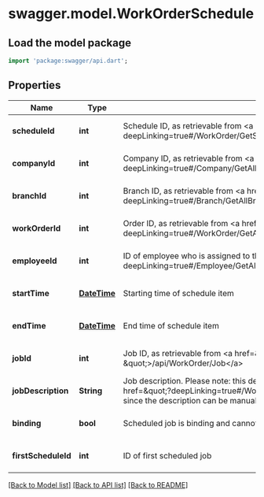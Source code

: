 # swagger.model.WorkOrderSchedule

## Load the model package
```dart
import 'package:swagger/api.dart';
```

## Properties
Name | Type | Description | Notes
------------ | ------------- | ------------- | -------------
**scheduleId** | **int** | Schedule ID, as retrievable from &lt;a href&#x3D;\&quot;?deepLinking&#x3D;true#/WorkOrder/GetSchedule\&quot;&gt;/api/WorkOrder/Schedule&lt;/a&gt; | [optional] [default to null]
**companyId** | **int** | Company ID, as retrievable from &lt;a href&#x3D;\&quot;?deepLinking&#x3D;true#/Company/GetAllCompanies\&quot;&gt;/api/Company&lt;/a&gt; | [optional] [default to null]
**branchId** | **int** | Branch ID, as retrievable from &lt;a href&#x3D;\&quot;?deepLinking&#x3D;true#/Branch/GetAllBranches\&quot;&gt;/api/Branch&lt;/a&gt; | [optional] [default to null]
**workOrderId** | **int** | Order ID, as retrievable from &lt;a href&#x3D;\&quot;?deepLinking&#x3D;true#/WorkOrder/GetAllWorkOrdersV112\&quot;&gt;/api/WorkOrder&lt;/a&gt; | [optional] [default to null]
**employeeId** | **int** | ID of employee who is assigned to this workorder, retrievable from &lt;a href&#x3D;\&quot;?deepLinking&#x3D;true#/Employee/GetAllCustomerEmployeesV111\&quot;&gt;/api/Employee&lt;/a&gt; | [optional] [default to null]
**startTime** | [**DateTime**](DateTime.md) | Starting time of schedule item | [optional] [default to null]
**endTime** | [**DateTime**](DateTime.md) | End time of schedule item | [optional] [default to null]
**jobId** | **int** | Job ID, as retrievable from &lt;a href&#x3D;\&quot;?deepLinking&#x3D;true#/WorkOrder/GetJobs \&quot;&gt;/api/WorkOrder/Job&lt;/a&gt; | [optional] [default to null]
**jobDescription** | **String** | Job description. Please note: this description may differ from the default retrieved via  &lt;a href&#x3D;\&quot;?deepLinking&#x3D;true#/WorkOrder/GetJobs \&quot;&gt;/api/WorkOrder/Job&lt;/a&gt;, since the   description can be manually modified in ERP. | [optional] [default to null]
**binding** | **bool** | Scheduled job is binding and cannot be rescheduled | [optional] [default to null]
**firstScheduleId** | **int** | ID of first scheduled job | [optional] [default to null]

[[Back to Model list]](../README.md#documentation-for-models) [[Back to API list]](../README.md#documentation-for-api-endpoints) [[Back to README]](../README.md)



